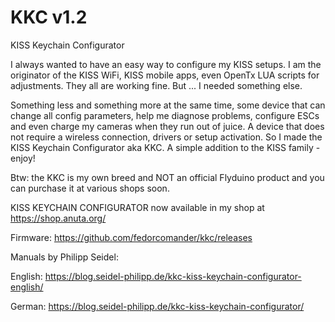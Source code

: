 # KKC v1.2
KISS Keychain Configurator

I always wanted to have an easy way to configure my KISS setups.
I am the originator of the KISS WiFi, KISS mobile apps, even OpenTx LUA scripts for adjustments. They all are working fine. But ... I needed something else.

Something less and something more at the same time, some device that can change all config parameters, help me diagnose problems, configure ESCs and even charge my cameras when they run out of juice. A device that does not require a wireless connection, drivers or setup activation. So I made the KISS Keychain Configurator aka KKC. A simple addition to the KISS family - enjoy!

Btw: the KKC is my own breed and NOT an official Flyduino product and you can purchase it at various shops soon.

KISS KEYCHAIN CONFIGURATOR now available in my shop at https://shop.anuta.org/

Firmware: https://github.com/fedorcomander/kkc/releases

Manuals by Philipp Seidel:

English: https://blog.seidel-philipp.de/kkc-kiss-keychain-configurator-english/

German: https://blog.seidel-philipp.de/kkc-kiss-keychain-configurator/
